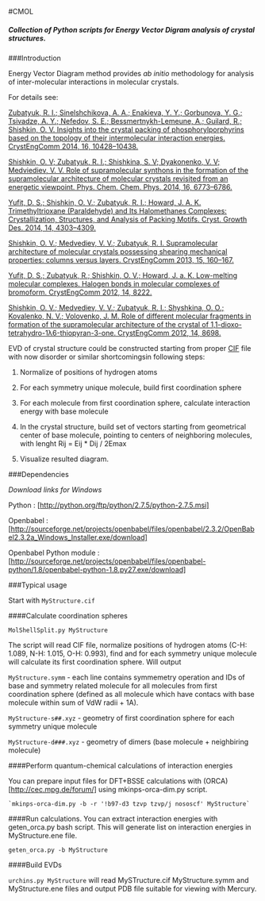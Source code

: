 #CMOL
##### *Collection of Python scripts for Energy Vector Digram analysis of crystal structures.*

###Introduction

Energy Vector Diagram method provides _ab initio_ methodology for analysis of inter-molecular interactions in molecular crystals. 

For details see:

  [Zubatyuk, R. I.; Sinelshchikova, A. A.; Enakieva, Y. Y.; Gorbunova, Y. G.; Tsivadze, A. Y.; Nefedov, S. E.; Bessmertnykh-Lemeune, A.; Guilard, R.; Shishkin, O. V. Insights into the crystal packing of phosphorylporphyrins based on the topology of their intermolecular interaction energies. CrystEngComm 2014, 16, 10428–10438.](http://xlink.rsc.org/?DOI=C4CE01623H)

  [Shishkin, O. V; Zubatyuk, R. I.; Shishkina, S. V; Dyakonenko, V. V; Medviediev, V. V. Role of supramolecular synthons in the formation of the supramolecular architecture of molecular crystals revisited from an energetic viewpoint. Phys. Chem. Chem. Phys. 2014, 16, 6773–6786.](http://dx.doi.org/10.1039/c3cp55390f)

  [Yufit, D. S.; Shishkin, O. V.; Zubatyuk, R. I.; Howard, J. A. K. Trimethyltrioxane (Paraldehyde) and Its Halomethanes Complexes: Crystallization, Structures, and Analysis of Packing Motifs. Cryst. Growth Des. 2014, 14, 4303–4309.](http://dx.doi.org/10.1021/cg500354t)

  [Shishkin, O. V.; Medvediev, V. V.; Zubatyuk, R. I. Supramolecular architecture of molecular crystals possessing shearing mechanical properties: columns versus layers. CrystEngComm 2013, 15, 160–167.](http://xlink.rsc.org/?DOI=c2ce26126j)

  [Yufit, D. S.; Zubatyuk, R.; Shishkin, O. V.; Howard, J. a. K. Low-melting molecular complexes. Halogen bonds in molecular complexes of bromoform. CrystEngComm 2012, 14, 8222.](http://xlink.rsc.org/?DOI=c2ce26191j)

  [Shishkin, O. V.; Medvediev, V. V.; Zubatyuk, R. I.; Shyshkina, O. O.; Kovalenko, N. V.; Volovenko, J. M. Role of different molecular fragments in formation of the supramolecular architecture of the crystal of 1,1-dioxo-tetrahydro-1λ6-thiopyran-3-one. CrystEngComm 2012, 14, 8698.](http://xlink.rsc.org/?DOI=c2ce26332g)

EVD of crystal structure could be constructed starting from proper  [CIF](http://en.wikipedia.org/wiki/Crystallographic_Information_File) file with now disorder or similar shortcomingsin following steps:

  1. Normalize of positions of hydrogen atoms

  2. For each symmetry unique molecule, build first coordination sphere

  3. For each molecule from first coordination sphere, calculate interaction energy with base molecule
  
  4. In the crystal structure, build set of vectors starting from geometrical center of base molecule, pointing to centers of neighboring molecules, with lenght Rij = Eij * Dij / 2Emax
  
  5. Visualize resulted diagram.

###Dependencies

 _Download links for Windows_

  Python : [http://python.org/ftp/python/2.7.5/python-2.7.5.msi]
  
  Openbabel : [http://sourceforge.net/projects/openbabel/files/openbabel/2.3.2/OpenBabel2.3.2a_Windows_Installer.exe/download]
  
  Openbabel Python module : [http://sourceforge.net/projects/openbabel/files/openbabel-python/1.8/openbabel-python-1.8.py27.exe/download]
  
###Typical usage

Start with `MyStructure.cif`

####Calculate coordination spheres

  `MolShellSplit.py MyStructure`

  The script will read CIF file, normalize positions of hydrogen atoms (C-H: 1.089, N-H: 1.015, O-H: 0.993), find and for each symmetry unique molecule will calculate its first coordination sphere. Will output

  `MyStructure.symm` -  each line contains symmemetry operation and IDs of base and symmetry related molecule for all molecules from first coordination sphere (defined as all molecule which have contacs with base molecule within sum of VdW radii + 1A).

  `MyStructure-s##.xyz` - geometry of first coordination sphere for each symmetry unique molecule

  `MyStructure-d###.xyz` - geometry of dimers (base molecule + neighbiring molecule)

####Perform quantum-chemical calculations of interaction energies

  You can prepare input files for DFT+BSSE calculations with (ORCA)[http://cec.mpg.de/forum/] using mkinps-orca-dim.py script. 

    `mkinps-orca-dim.py -b -r '!b97-d3 tzvp tzvp/j nososcf' MyStructure`

####Run calculations. You can extract interaction energies with geten_orca.py bash script. This will generate list on interaction energies in MyStructure.ene file.

  `geten_orca.py -b MyStructure`
   
####Build EVDs

  `urchins.py MyStructure` will read MySTructure.cif MyStructure.symm and MyStructure.ene files and output PDB file suitable for viewing with Mercury. 
  
  
